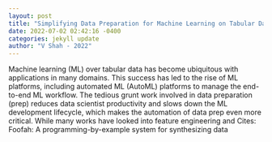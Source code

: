 ```yaml
--- 
layout: post 
title: "Simplifying Data Preparation for Machine Learning on Tabular Data" 
date: 2022-07-02 02:42:16 -0400 
categories: jekyll update 
author: "V Shah - 2022" 
--- 
```

Machine learning (ML) over tabular data has become ubiquitous with applications in many domains. This success has led to the rise of ML platforms, including automated ML (AutoML) platforms to manage the end-to-end ML workflow. The tedious grunt work involved in data preparation (prep) reduces data scientist productivity and slows down the ML development lifecycle, which makes the automation of data prep even more critical. While many works have looked into feature engineering and Cites: Foofah: A programming-by-example system for synthesizing data